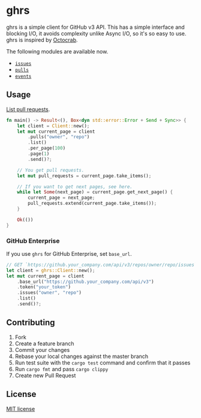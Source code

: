 # ghrs
ghrs is a simple client for GitHub v3 API. This has a simple interface and blocking I/O, it avoids complexity unlike Async I/O, so it's so easy to use. ghrs is inspired by [Octocrab](https://github.com/XAMPPRocky/octocrab).

The following modules are available now.
- [`issues`](https://docs.rs/ghrs/latest/ghrs/issues/struct.IssuesHandler.html)
- [`pulls`](https://docs.rs/ghrs/latest/ghrs/pulls/struct.PullsHandler.html)
- [`events`](https://docs.rs/ghrs/latest/ghrs/events/struct.EventsHandler.html)

## Usage
[List pull requests](https://docs.github.com/en/rest/reference/pulls#list-pull-requests).
```rust
fn main() -> Result<(), Box<dyn std::error::Error + Send + Sync>> {
    let client = Client::new();
    let mut current_page = client
        .pulls("owner", "repo")
        .list()
        .per_page(100)
        .page(1)
        .send()?;

    // You get pull requests.
    let mut pull_requests = current_page.take_items();

    // If you want to get next pages, see here.
    while let Some(next_page) = current_page.get_next_page() {
        current_page = next_page;
        pull_requests.extend(current_page.take_items());
    }

    Ok(())
}
```

### GitHub Enterprise
If you use `ghrs` for GitHub Enterprise, set `base_url`.
```rust
// GET `https://github.your_company.com/api/v3/repos/owner/repo/issues`
let client = ghrs::Client::new();
let mut current_page = client
    .base_url("https://github.your_company.com/api/v3")
    .token("your_token")
    .issues("owner", "repo")
    .list()
    .send()?;
```

## Contributing
1. Fork
2. Create a feature branch
3. Commit your changes
4. Rebase your local changes against the master branch
5. Run test suite with the `cargo test` command and confirm that it passes
6. Run `cargo fmt` and pass `cargo clippy`
7. Create new Pull Request

## License
[MIT license](LICENSE)
